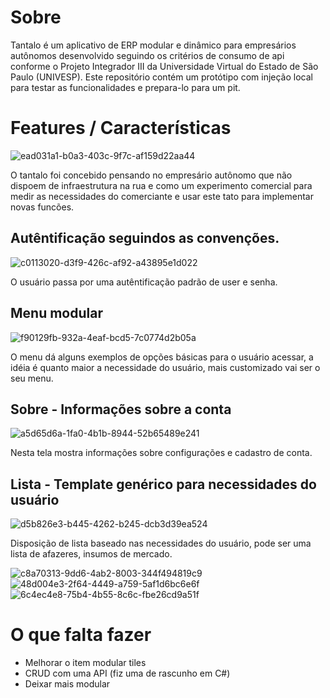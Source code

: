 # Sobre
Tantalo é um aplicativo de ERP modular e dinâmico para empresários autônomos desenvolvido seguindo os critérios de consumo de api conforme o Projeto Integrador III da Universidade Virtual do Estado de São Paulo (UNIVESP).
Este repositório contém um protótipo com injeção local para testar as funcionalidades e prepara-lo para um pit.

# Features / Características
![ead031a1-b0a3-403c-9f7c-af159d22aa44](https://github.com/user-attachments/assets/d4bb09e3-1991-4138-9e22-800f99f18750)

O tantalo foi concebido pensando no empresário autônomo que não dispoem de infraestrutura na rua e como um experimento comercial para medir as necessidades do comerciante e usar este tato para implementar novas funcões.

## Autêntificação seguindos as convenções.
![c0113020-d3f9-426c-af92-a43895e1d022](https://github.com/user-attachments/assets/ffe56111-3143-405c-8a7f-d9ba6d5b40e6)

O usuário passa por uma autêntificação padrão de user e senha.

## Menu modular
![f90129fb-932a-4eaf-bcd5-7c0774d2b05a](https://github.com/user-attachments/assets/64e27c41-b09f-4cbc-9e8f-9bab49a07e9e)

O menu dá alguns exemplos de opções básicas para o usuário acessar, a idéia é quanto maior a necessidade do usuário, mais customizado vai ser o seu menu.

## Sobre - Informações sobre a conta
![a5d65d6a-1fa0-4b1b-8944-52b65489e241](https://github.com/user-attachments/assets/884894ea-821f-4b3b-a3eb-5de95d0cd020)

Nesta tela mostra informações sobre configurações e cadastro de conta.

## Lista - Template genérico para necessidades do usuário
![d5b826e3-b445-4262-b245-dcb3d39ea524](https://github.com/user-attachments/assets/b0e7ce6c-13ed-4061-8535-f854c3e1042d)

Disposição de lista baseado nas necessidades do usuário, pode ser uma lista de afazeres, insumos de mercado.

![c8a70313-9dd6-4ab2-8003-344f494819c9](https://github.com/user-attachments/assets/f97b850b-3f14-4bd6-9d1e-b6f493a98fc4)
![48d004e3-2f64-4449-a759-5af1d6bc6e6f](https://github.com/user-attachments/assets/6d23e8a7-fa66-43ca-9d0d-43aa27cb0fae)
![6c4ec4e8-75b4-4b55-8c6c-fbe26cd9a51f](https://github.com/user-attachments/assets/9689fb6e-7186-4d24-ba90-6c762b7e68ec)

# O que falta fazer

- Melhorar o item modular tiles
- CRUD com uma API (fiz uma de rascunho em C#)
- Deixar mais modular

